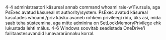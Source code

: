 4-4 administraatori käsureal annab command whoami raie-w11\ursula, aga PsExec avatud käsureal nt authority\system. PsExec avatud käsureal kasutades whoami /priv käsku avaneb
rohkem privileegi ridu, üks asi, mida saab teha süsteemina, aga mitte adminina on SetLockMemoryPrivilege ehk lukustada lehti mälus.
4-6 Windows soovitab seadistada OneDrive'i failitaastesuvandid lunavararünnaku korral.
